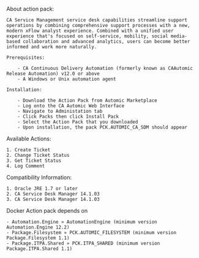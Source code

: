 About action pack:

	CA Service Management service desk capabilities streamline support operations by combining comprehensive support processes with a new, modern xFlow analyst experience. Combined with a unified user experience that's focused on self-service, mobility, social media-based collaboration and advanced analytics, users can become better informed and work more naturally.

	Prerequisites:

        - CA Continuous Delivery Automation (formerly known as CAAutomic Release Automation) v12.0 or above
        - A Windows or Unix automation agent

    Installation:

        - Download the Action Pack from Automic Marketplace
        - Log onto the CA Automic Web Interface
        - Navigate to Administation tab
        - Click Packs then click Install Pack
        - Select the Action Pack that you downloaded
        - Upon installation, the pack PCK.AUTOMIC_CA_SDM should appear


Available Actions:

	1. Create Ticket
	2. Change Ticket Status
	3. Get Ticket Status
	4. Log Comment

Compatibility Information:

	1. Oracle JRE 1.7 or later
	2. CA Service Desk Manager 14.1.03
	3. CA Service Desk Manager 14.1.03

Docker Action pack depends on

	- Automation.Engine » AutomationEngine (minimum version Automation.Engine 12.2)
	- Package.Filesystem » PCK.AUTOMIC_FILESYSTEM (minimum version Package.Filesystem 1.1)
	- Package.ITPA.Shared » PCK.ITPA_SHARED (minimum version Package.ITPA.Shared 1.1)
